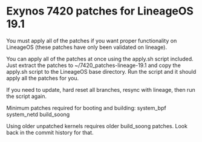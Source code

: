 # Exynos 7420 patches for LineageOS 19.1
You must apply all of the patches if you want proper functionality on LineageOS (these patches have only been validated on lineage).

You can apply all of the patches at once using the apply.sh script included. Just extract the patches to ~/7420_patches-lineage-19.1 and copy the apply.sh script to the LineageOS base directory. Run the script and it should apply all the patches for you.

If you need to update, hard reset all branches, resync with lineage, then run the script again.

Minimum patches required for booting and building:
system_bpf
system_netd
build_soong

Using older unpatched kernels requires older build_soong patches. Look back in the commit history for that.
